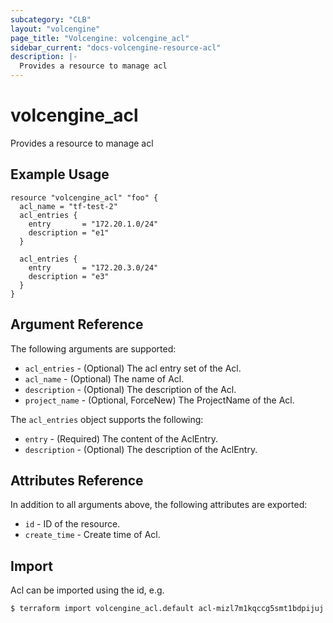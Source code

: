```yaml
---
subcategory: "CLB"
layout: "volcengine"
page_title: "Volcengine: volcengine_acl"
sidebar_current: "docs-volcengine-resource-acl"
description: |-
  Provides a resource to manage acl
---
```

# volcengine_acl
Provides a resource to manage acl
## Example Usage
```hcl
resource "volcengine_acl" "foo" {
  acl_name = "tf-test-2"
  acl_entries {
    entry       = "172.20.1.0/24"
    description = "e1"
  }

  acl_entries {
    entry       = "172.20.3.0/24"
    description = "e3"
  }
}
```
## Argument Reference
The following arguments are supported:
* `acl_entries` - (Optional) The acl entry set of the Acl.
* `acl_name` - (Optional) The name of Acl.
* `description` - (Optional) The description of the Acl.
* `project_name` - (Optional, ForceNew) The ProjectName of the Acl.

The `acl_entries` object supports the following:

* `entry` - (Required) The content of the AclEntry.
* `description` - (Optional) The description of the AclEntry.

## Attributes Reference
In addition to all arguments above, the following attributes are exported:
* `id` - ID of the resource.
* `create_time` - Create time of Acl.


## Import
Acl can be imported using the id, e.g.
```
$ terraform import volcengine_acl.default acl-mizl7m1kqccg5smt1bdpijuj
```

